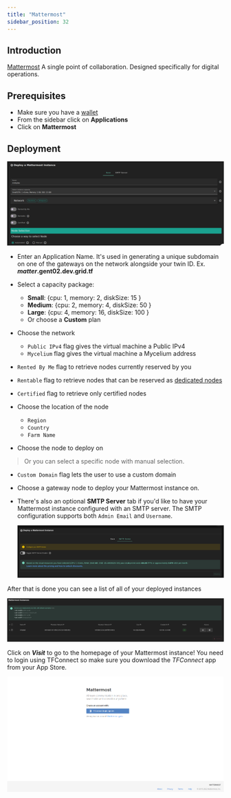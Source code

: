 ```yaml
---
title: "Mattermost"
sidebar_position: 32
---
```


## Introduction

[Mattermost](https://mattermost.com/) A single point of collaboration. Designed specifically for digital operations.

## Prerequisites

- Make sure you have a [wallet](../../wallet_connector)
- From the sidebar click on **Applications**
- Click on **Mattermost**

## Deployment

![](./img/solutions_mattermost.png)

- Enter an Application Name. It's used in generating a unique subdomain on one of the gateways on the network alongside your twin ID. Ex. ***matter*.gent02.dev.grid.tf**

- Select a capacity package:
    - **Small**: \{cpu: 1, memory: 2, diskSize: 15 \}
    - **Medium**: \{cpu: 2, memory: 4, diskSize: 50 \}
    - **Large**: \{cpu: 4, memory: 16, diskSize: 100 \}
    - Or choose a **Custom** plan
- Choose the network
   - `Public IPv4` flag gives the virtual machine a Public IPv4
   - `Mycelium` flag gives the virtual machine a Mycelium address
- `Rented By Me` flag to retrieve nodes currently reserved by you
- `Rentable` flag to retrieve nodes that can be reserved as [dedicated nodes](../node_finder#dedicated-nodes)
- `Certified` flag to retrieve only certified nodes 
- Choose the location of the node
   - `Region`
   - `Country`
   - `Farm Name`

- Choose the node to deploy on
> Or you can select a specific node with manual selection.
- `Custom Domain` flag lets the user to use a custom domain
- Choose a gateway node to deploy your Mattermost instance on.


- There's also an optional **SMTP Server** tab if you'd like to have your Mattermost instance configured with an SMTP server. The SMTP configuration supports both `Admin Email` and `Username`.

   ![](./img/mattermost3.png)

After that is done you can see a list of all of your deployed instances

![](./img/mattermost4.png)

Click on ***Visit*** to go to the homepage of your Mattermost instance! You need to login using TFConnect so make sure you download the *TFConnect* app from your App Store.

![](./img/mattermost5.png)

